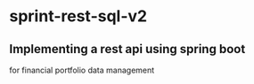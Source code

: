 # sprint-rest-sql-v2

## Implementing a rest api using spring boot
for financial portfolio data management


